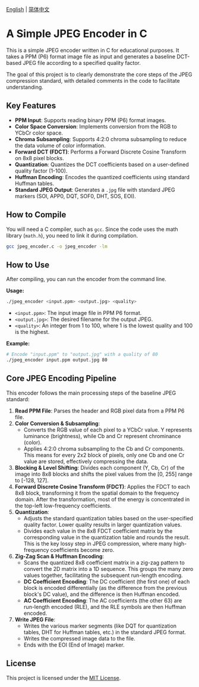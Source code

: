 [English](README.md) | [简体中文](README.zh-CN.md)

# A Simple JPEG Encoder in C

This is a simple JPEG encoder written in C for educational purposes. It takes a PPM (P6) format image file as input and generates a baseline DCT-based JPEG file according to a specified quality factor.

The goal of this project is to clearly demonstrate the core steps of the JPEG compression standard, with detailed comments in the code to facilitate understanding.

## Key Features

- **PPM Input**: Supports reading binary PPM (P6) format images.
- **Color Space Conversion**: Implements conversion from the RGB to YCbCr color space.
- **Chroma Subsampling**: Supports 4:2:0 chroma subsampling to reduce the data volume of color information.
- **Forward DCT (FDCT)**: Performs a Forward Discrete Cosine Transform on 8x8 pixel blocks.
- **Quantization**: Quantizes the DCT coefficients based on a user-defined quality factor (1-100).
- **Huffman Encoding**: Encodes the quantized coefficients using standard Huffman tables.
- **Standard JPEG Output**: Generates a `.jpg` file with standard JPEG markers (SOI, APP0, DQT, SOF0, DHT, SOS, EOI).

## How to Compile

You will need a C compiler, such as `gcc`. Since the code uses the math library (`math.h`), you need to link it during compilation.

```bash
gcc jpeg_encoder.c -o jpeg_encoder -lm
```

## How to Use

After compiling, you can run the encoder from the command line.

**Usage:**
```bash
./jpeg_encoder <input.ppm> <output.jpg> <quality>
```

- `<input.ppm>`: The input image file in PPM P6 format.
- `<output.jpg>`: The desired filename for the output JPEG.
- `<quality>`: An integer from 1 to 100, where 1 is the lowest quality and 100 is the highest.

**Example:**
```bash
# Encode "input.ppm" to "output.jpg" with a quality of 80
./jpeg_encoder input.ppm output.jpg 80
```

## Core JPEG Encoding Pipeline

This encoder follows the main processing steps of the baseline JPEG standard:

1.  **Read PPM File**: Parses the header and RGB pixel data from a PPM P6 file.
2.  **Color Conversion & Subsampling**:
    - Converts the RGB value of each pixel to a YCbCr value. Y represents luminance (brightness), while Cb and Cr represent chrominance (color).
    - Applies 4:2:0 chroma subsampling to the Cb and Cr components. This means for every 2x2 block of pixels, only one Cb and one Cr value are stored, effectively compressing the data.
3.  **Blocking & Level Shifting**: Divides each component (Y, Cb, Cr) of the image into 8x8 blocks and shifts the pixel values from the [0, 255] range to [-128, 127].
4.  **Forward Discrete Cosine Transform (FDCT)**: Applies the FDCT to each 8x8 block, transforming it from the spatial domain to the frequency domain. After the transformation, most of the energy is concentrated in the top-left low-frequency coefficients.
5.  **Quantization**:
    - Adjusts the standard quantization tables based on the user-specified quality factor. Lower quality results in larger quantization values.
    - Divides each value in the 8x8 FDCT coefficient matrix by the corresponding value in the quantization table and rounds the result. This is the key lossy step in JPEG compression, where many high-frequency coefficients become zero.
6.  **Zig-Zag Scan & Huffman Encoding**:
    - Scans the quantized 8x8 coefficient matrix in a zig-zag pattern to convert the 2D matrix into a 1D sequence. This groups the many zero values together, facilitating the subsequent run-length encoding.
    - **DC Coefficient Encoding**: The DC coefficient (the first one) of each block is encoded differentially (as the difference from the previous block's DC value), and the difference is then Huffman encoded.
    - **AC Coefficient Encoding**: The AC coefficients (the other 63) are run-length encoded (RLE), and the RLE symbols are then Huffman encoded.
7.  **Write JPEG File**:
    - Writes the various marker segments (like DQT for quantization tables, DHT for Huffman tables, etc.) in the standard JPEG format.
    - Writes the compressed image data to the file.
    - Ends with the EOI (End of Image) marker.

## License

This project is licensed under the [MIT License](LICENSE).
